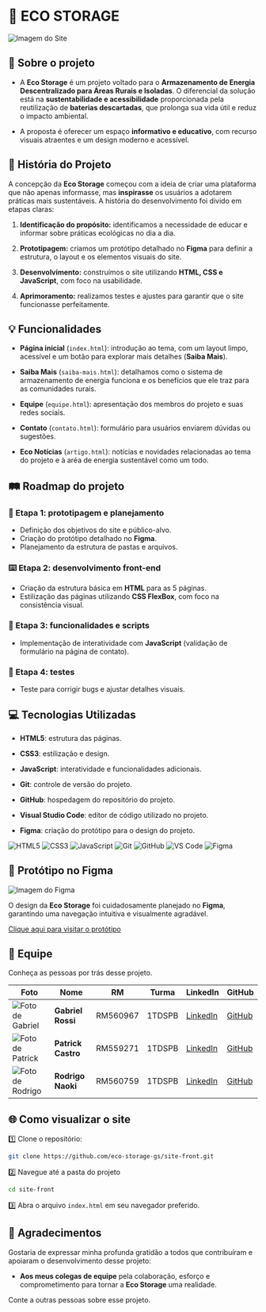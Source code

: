 # 🔋 ECO STORAGE

![Imagem do Site](../assets/readme-tela.png)

## 📜 Sobre o projeto 
- A **Eco Storage** é um projeto voltado para o **Armazenamento de Energia Descentralizado para Áreas Rurais e Isoladas**. O diferencial da solução está na **sustentabilidade e acessibilidade** proporcionada pela reutilização de **baterias descartadas**, que prolonga sua vida útil e reduz o impacto ambiental. 

- A proposta é oferecer um espaço **informativo e educativo**, com recurso visuais atraentes e um design moderno e acessível.

## 📖 História do Projeto

A concepção da **Eco Storage** começou com a ideia de criar uma plataforma que não apenas informasse, mas **inspirasse** os usuários a adotarem práticas mais sustentáveis. A história do desenvolvimento foi divido em etapas claras:

1.  **Identificação do propósito:**
identificamos a necessidade de educar e informar sobre práticas ecológicas no dia a dia.

2.  **Prototipagem:**
criamos um protótipo detalhado no **Figma** para definir a estrutura, o layout e os elementos visuais do site.

4.  **Desenvolvimento:**
construímos o site utilizando **HTML, CSS e JavaScript**, com foco na usabilidade.

5.  **Aprimoramento:**
realizamos testes e ajustes para garantir que o site funcionasse perfeitamente.

## 💡 Funcionalidades

- **Página inicial** (`index.html`): introdução ao tema, com um layout limpo, acessível e um botão para explorar mais detalhes (**Saiba Mais**).
 
- **Saiba Mais** (`saiba-mais.html`): detalhamos como o sistema de armazenamento de energia funciona e os benefícios que ele traz para as comunidades rurais.
  
- **Equipe** (`equipe.html`): apresentação dos membros do projeto e suas redes sociais.
  
- **Contato** (`contato.html`): formulário para usuários enviarem dúvidas ou sugestões.
  
- **Eco Notícias** (`artigo.html`): notícias e novidades relacionadas ao tema do projeto e à aréa de energia sustentável como um todo.

## 🛤️ Roadmap do projeto

### 📐 Etapa 1: prototipagem e planejamento
- Definição dos objetivos do site e público-alvo.
- Criação do protótipo detalhado no **Figma**.
- Planejamento da estrutura de pastas e arquivos.

### ⌨️ Etapa 2: desenvolvimento front-end
- Criação da estrutura básica em **HTML** para as 5 páginas.
- Estilização das páginas utilizando **CSS FlexBox**, com foco na consistência visual.

### 🧩 Etapa 3: funcionalidades e scripts
- Implementação de interatividade com **JavaScript** (validação de formulário na página de contato).

### 🧪 Etapa 4: testes
- Teste para corrigir bugs e ajustar detalhes visuais.

## 💻 Tecnologias Utilizadas

- **HTML5**: estrutura das páginas.
  
- **CSS3**: estilização e design.
  
- **JavaScript**: interatividade e funcionalidades adicionais.
  
- **Git**: controle de versão do projeto.
  
- **GitHub**: hospedagem do repositório do projeto.
  
- **Visual Studio Code**: editor de código utilizado no projeto.
  
- **Figma**: criação do protótipo para o design do projeto.

![HTML5](https://img.shields.io/badge/-HTML5-E34F26?logo=html5&logoColor=white)
![CSS3](https://img.shields.io/badge/-CSS3-1572B6?logo=css3&logoColor=white)
![JavaScript](https://img.shields.io/badge/-JavaScript-F7DF1E?logo=javascript&logoColor=black)
![Git](https://img.shields.io/badge/-Git-F05032?logo=git&logoColor=white)
![GitHub](https://img.shields.io/badge/-GitHub-181717?logo=github&logoColor=white)
![VS Code](https://img.shields.io/badge/-VS%20Code-007ACC?logo=visual-studio-code&logoColor=white)
![Figma](https://img.shields.io/badge/-Figma-F24E1E?logo=figma&logoColor=white) 


## 🎨 Protótipo no Figma

![Imagem do Figma](./assets/figma-gs.png)

O design da **Eco Storage** foi cuidadosamente planejado no **Figma**, garantindo uma navegação intuitiva e visualmente agradável.

[Clique aqui para visitar o protótipo](https://www.figma.com/design/PT8Bu8fTkNFNp2Y0scWDH9/Eco-Storage---GS?node-id=0-1&t=o0QKD7c9KOF3YIKL-1)

## 🦾 Equipe

Conheça as pessoas por trás desse projeto.

| Foto | Nome | RM | Turma | LinkedIn | GitHub |
|------|------|----|-------|----------|--------|
| ![Foto de Gabriel](./assets/membro1.jpg) | **Gabriel Rossi** | RM560967 | 1TDSPB | [LinkedIn](https://www.linkedin.com/in/gabriel-rossi-155baa324/) | [GitHub](https://github.com/GabrielRossi01) |
| ![Foto de Patrick](./assets/membro2.jpg) | **Patrick Castro** | RM559271 |  1TDSPB | [LinkedIn](https://www.linkedin.com/in/patrick-castro-839aa2273/) | [GitHub](https://github.com/castropatrick) |
| ![Foto de Rodrigo](./assets/membro3.jpg) | **Rodrigo Naoki** | RM560759 |  1TDSPB | [LinkedIn](https://www.linkedin.com/in/rodrigo-yamasaki-74a3b1324/) | [GitHub](https://github.com/RodrygoYamasaki) |

## 🌐 Como visualizar o site

 1️⃣ Clone o repositório:
```bash
git clone https://github.com/eco-storage-gs/site-front.git
```

2️⃣ Navegue até a pasta do projeto
```bash
cd site-front
```

3️⃣ Abra o arquivo `index.html` em seu navegador preferido.


## 🎁 Agradecimentos

Gostaria de expressar minha profunda gratidão a todos que contribuíram e apoiaram o desenvolvimento desse projeto:

- **Aos meus colegas de equipe** pela colaboração, esforço e comprometimento para tornar a **Eco Storage** uma realidade.

Conte a outras pessoas sobre esse projeto.
